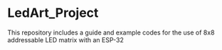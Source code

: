 # LedArt_Project
This repository includes a guide and example codes for the use of 8x8 addressable LED matrix with an ESP-32
